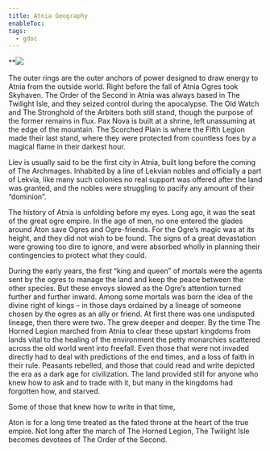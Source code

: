 ```yaml
---
title: Atnia Geography
enableToc: 
tags:
  - gdoc
---
```

**![](https://lh7-us.googleusercontent.com/dLe_-xgjptIcMULiNbBRAdG9zqyHaaEtSaQok-bTX6UXCcubjWXN2aSdjL1YrF5i7qiKu94scAXyhiA3EuOCacfG-T9i6kkkmaO8b5WPyrb9azKmh_kS9t_K54NWuuqyShw1VwtmUctt53Q1uDGBaEE)

The outer rings are the outer anchors of power designed to draw energy to Atnia from the outside world. Right before the fall of Atnia Ogres took Skyhaven. The Order of the Second in Atnia was always based in The Twilight Isle, and they seized control during the apocalypse. The Old Watch and The Stronghold of the Arbiters both still stand, though the purpose of the former remains in flux. Pax Nova is built at a shrine, left unassuming at the edge of the mountain. The Scorched Plain is where the Fifth Legion made their last stand, where they were protected from countless foes by a magical flame in their darkest hour. 

Liev is usually said to be the first city in Atnia, built long before the coming of The Archmages. Inhabited by a line of Lekvian nobles and officially a part of Lekvia, like many such colonies no real support was offered after the land was granted, and the nobles were struggling to pacify any amount of their “dominion”. 

The history of Atnia is unfolding before my eyes. Long ago, it was the seat of the great ogre empire. In the age of men, no one entered the glades around Aton save Ogres and Ogre-friends. For the Ogre’s magic was at its height, and they did not wish to be found. The signs of a great devastation were growing too dire to ignore, and were absorbed wholly in planning their contingencies to protect what they could. 

During the early years, the first “king and queen” of mortals were the agents sent by the ogres to manage the land and keep the peace between the other species. But these envoys slowed as the Ogre’s attention turned further and further inward. Among some mortals was born the idea of the divine right of kings – in those days ordained by a lineage of someone chosen by the ogres as an ally or friend. At first there was one undisputed lineage, then there were two. The grew deeper and deeper. By the time The Horned Legion marched from Atnia to clear these upstart kingdoms from lands vital to the healing of the environment the petty monarchies scattered across the old world went into freefall. Even those that were not invaded directly had to deal with predictions of the end times, and a loss of faith in their rule. Peasants rebelled, and those that could read and write depicted the era as a dark age for civilization. The land provided still for anyone who knew how to ask and to trade with it, but many in the kingdoms had forgotten how, and starved.

Some of those that knew how to write in that time, 

Aton is for a long time treated as the fated throne at the heart of the true empire. Not long after the march of The Horned Legion, The Twilight Isle becomes devotees of The Order of the Second. 

